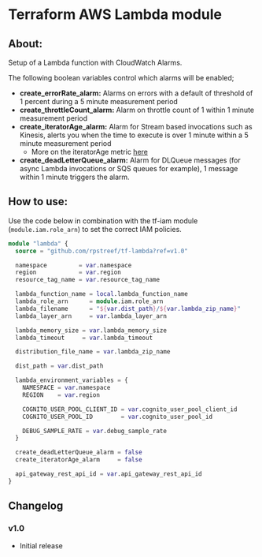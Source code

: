# Terraform AWS Lambda module

## About:

Setup of a Lambda function with CloudWatch Alarms.

The following boolean variables control which alarms will be enabled;

- __create_errorRate_alarm:__  Alarms on errors with a default of threshold of 1 percent during a 5 minute measurement period
- __create_throttleCount_alarm:__ Alarm on throttle count of 1 within 1 minute measurement period
- __create_iteratorAge_alarm:__ Alarm for Stream based invocations such as Kinesis, alerts you when the time to execute is over 1 minute within a 5 minute measurement period
  - More on the iteratorAge metric [here](https://aws.amazon.com/premiumsupport/knowledge-center/lambda-iterator-age/)
- __create_deadLetterQueue_alarm:__ Alarm for DLQueue messages (for async Lambda invocations or SQS queues for example), 1 message within 1 minute triggers the alarm.

## How to use:

Use the code below in combination with the tf-iam module (```module.iam.role_arn```) to set the correct IAM policies.

```terraform
module "lambda" {
  source = "github.com/rpstreef/tf-lambda?ref=v1.0"

  namespace         = var.namespace
  region            = var.region
  resource_tag_name = var.resource_tag_name

  lambda_function_name = local.lambda_function_name
  lambda_role_arn      = module.iam.role_arn
  lambda_filename      = "${var.dist_path}/${var.lambda_zip_name}"
  lambda_layer_arn     = var.lambda_layer_arn

  lambda_memory_size = var.lambda_memory_size
  lambda_timeout     = var.lambda_timeout

  distribution_file_name = var.lambda_zip_name

  dist_path = var.dist_path

  lambda_environment_variables = {
    NAMESPACE = var.namespace
    REGION    = var.region

    COGNITO_USER_POOL_CLIENT_ID = var.cognito_user_pool_client_id
    COGNITO_USER_POOL_ID        = var.cognito_user_pool_id

    DEBUG_SAMPLE_RATE = var.debug_sample_rate
  }

  create_deadLetterQueue_alarm = false
  create_iteratorAge_alarm     = false

  api_gateway_rest_api_id = var.api_gateway_rest_api_id
}
```



## Changelog

### v1.0
 - Initial release